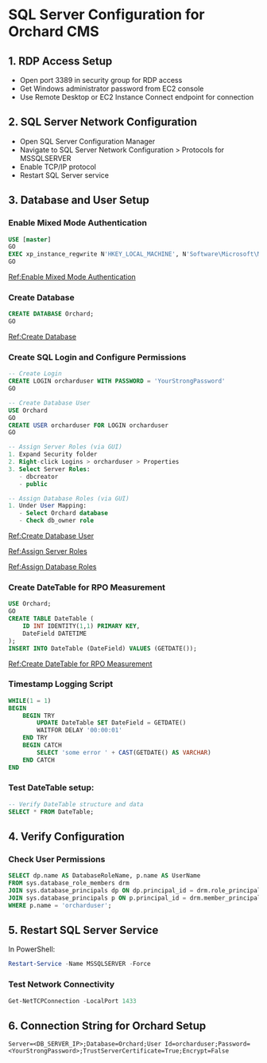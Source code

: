 # SQL Server Configuration for Orchard CMS

## 1. RDP Access Setup
- Open port 3389 in security group for RDP access
- Get Windows administrator password from EC2 console
- Use Remote Desktop or EC2 Instance Connect endpoint for connection

## 2. SQL Server Network Configuration
- Open SQL Server Configuration Manager
- Navigate to SQL Server Network Configuration > Protocols for MSSQLSERVER
- Enable TCP/IP protocol
- Restart SQL Server service

## 3. Database and User Setup

### Enable Mixed Mode Authentication
```sql
USE [master]
GO
EXEC xp_instance_regwrite N'HKEY_LOCAL_MACHINE', N'Software\Microsoft\MSSQLServer\MSSQLServer', N'LoginMode', REG_DWORD, 2
GO
```

[Ref:Enable Mixed Mode Authentication](https://github.com/prabhugr/aws-elasticdisasterrecovery-demo/blob/main/Lab_instructions/Images/Image5_EnableMixedModeAuthentication.png)

### Create Database
```sql
CREATE DATABASE Orchard;
GO
```

[Ref:Create Database](https://github.com/prabhugr/aws-elasticdisasterrecovery-demo/blob/main/Lab_instructions/Images/Image6_CreateDB.png)

### Create SQL Login and Configure Permissions
```sql
-- Create Login
CREATE LOGIN orcharduser WITH PASSWORD = 'YourStrongPassword'
GO

-- Create Database User
USE Orchard
GO
CREATE USER orcharduser FOR LOGIN orcharduser
GO

-- Assign Server Roles (via GUI)
1. Expand Security folder
2. Right-click Logins > orcharduser > Properties
3. Select Server Roles:
   - dbcreator
   - public

-- Assign Database Roles (via GUI)
1. Under User Mapping:
   - Select Orchard database
   - Check db_owner role
```

[Ref:Create Database User](https://github.com/prabhugr/aws-elasticdisasterrecovery-demo/blob/main/Lab_instructions/Images/Image7_CreateDBUser.png)

[Ref:Assign Server Roles](https://github.com/prabhugr/aws-elasticdisasterrecovery-demo/blob/main/Lab_instructions/Images/Image8_UserServerRoles.png)

[Ref:Assign Database Roles](https://github.com/prabhugr/aws-elasticdisasterrecovery-demo/blob/main/Lab_instructions/Images/Image9_UserMapping.png)

### Create DateTable for RPO Measurement
```sql
USE Orchard;
GO
CREATE TABLE DateTable (
    ID INT IDENTITY(1,1) PRIMARY KEY,
    DateField DATETIME
);
INSERT INTO DateTable (DateField) VALUES (GETDATE());
```

[Ref:Create DateTable for RPO Measurement](https://github.com/prabhugr/aws-elasticdisasterrecovery-demo/blob/main/Lab_instructions/Images/Image10_CreateDateTableforRPOMeasurement.png)

### Timestamp Logging Script
```sql
WHILE(1 = 1)
BEGIN
    BEGIN TRY
        UPDATE DateTable SET DateField = GETDATE()
        WAITFOR DELAY '00:00:01'
    END TRY
    BEGIN CATCH
        SELECT 'some error ' + CAST(GETDATE() AS VARCHAR)
    END CATCH
END
```

### Test DateTable setup:

```sql
-- Verify DateTable structure and data
SELECT * FROM DateTable;
```

## 4. Verify Configuration

### Check User Permissions
```sql
SELECT dp.name AS DatabaseRoleName, p.name AS UserName
FROM sys.database_role_members drm
JOIN sys.database_principals dp ON dp.principal_id = drm.role_principal_id
JOIN sys.database_principals p ON p.principal_id = drm.member_principal_id
WHERE p.name = 'orcharduser';
```

## 5. Restart SQL Server Service
In PowerShell:
```powershell
Restart-Service -Name MSSQLSERVER -Force
```

### Test Network Connectivity
```powershell
Get-NetTCPConnection -LocalPort 1433
```

## 6. Connection String for Orchard Setup
```
Server=<DB_SERVER_IP>;Database=Orchard;User Id=orcharduser;Password=<YourStrongPassword>;TrustServerCertificate=True;Encrypt=False
```
